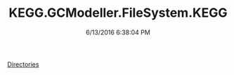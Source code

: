 ﻿---
title: KEGG.GCModeller.FileSystem.KEGG
date: 6/13/2016 6:38:04 PM
---

[Directories](T-KEGG.GCModeller.FileSystem.KEGG.Directories.html)
